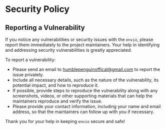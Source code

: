 # Security Policy

## Reporting a Vulnerability

If you notice any vulnerabilities or security issues with the `envio`, please report them immediately to the project maintainers. Your help in identifying and addressing security vulnerabilities is greatly appreciated.

To report a vulnerability:
- Please send an email to humblepenguinoffical@gmail.com to report the issue privately.
- Include all necessary details, such as the nature of the vulnerability, its potential impact, and how to reproduce it.
- If possible, provide steps to reproduce the vulnerability along with any screenshots, videos, or other supporting materials that can help the maintainers reproduce and verify the issue.
- Please provide your contact information, including your name and email address, so that the maintainers can follow up with you if necessary.
 
Thank you for your help in keeping `envio` secure and safe!
